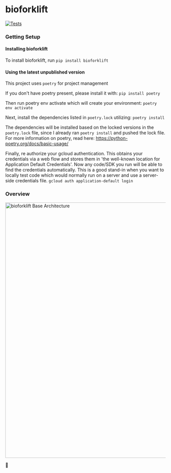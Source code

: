 # bioforklift

[![Tests](https://github.com/theiagen/bioforklift/actions/workflows/pytests.yml/badge.svg)](https://github.com/theiagen/bioforklift/actions/actions/workflows/pytests.yml)


### Getting Setup

#### Installing bioforklift

To install bioforklift, run `pip install bioforklift` 

#### Using the latest unpublished version

This project uses `poetry` for project management 

If you don't have poetry present, please install it with:
`pip install poetry`

Then run poetry env activate which will create your environment:
`poetry env activate`

Next, install the dependencies listed in `poetry.lock` utilizing:
`poetry install`

The dependencies will be installed based on the locked versions in the `poetry.lock` file, since I already ran `poetry install` and pushed the lock file. For more information on poetry, read here: https://python-poetry.org/docs/basic-usage/

Finally, re authorize your gcloud authentication. This obtains your credentials via a web flow and stores them in 'the well-known location for Application Default Credentials'. Now any code/SDK you run will be able to find the credentials automatically. This is a good stand-in when you want to locally test code which would normally run on a server and use a server-side credentials file. `gcloud auth application-default login`


### Overview
<img src="assets/diagrams/Forklift_Base_Architecture.png" alt="bioforklift Base Architecture" width="800" style="max-width: 100%;" />


🥶